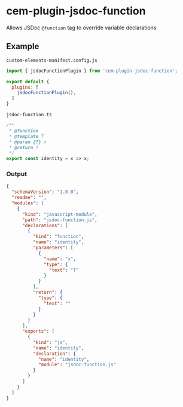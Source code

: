 # cem-plugin-jsdoc-function

Allows JSDoc `@function` tag to override variable declarations

## Example

`custom-elements-manifest.config.js`
```js
import { jsdocFunctionPlugin } from 'cem-plugin-jsdoc-function';

export default {
  plugins: [
    jsdocFunctionPlugin(),
  ]
}
```

`jsdoc-function.ts`
```js
/**
 * @function
 * @template T
 * @param {T} x
 * @return T
 */
export const identity = x => x;
```

### Output
```json
{
  "schemaVersion": "1.0.0",
  "readme": "",
  "modules": [
    {
      "kind": "javascript-module",
      "path": "jsdoc-function.js",
      "declarations": [
        {
          "kind": "function",
          "name": "identity",
          "parameters": [
            {
              "name": "x",
              "type": {
                "text": "T"
              }
            }
          ],
          "return": {
            "type": {
              "text": ""
            }
          }
        }
      ],
      "exports": [
        {
          "kind": "js",
          "name": "identity",
          "declaration": {
            "name": "identity",
            "module": "jsdoc-function.js"
          }
        }
      ]
    }
  ]
}

```

